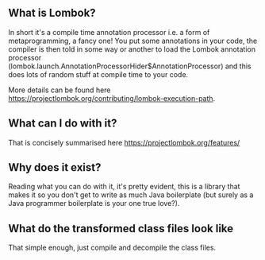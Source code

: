 ## What is Lombok?

In short it's a compile time annotation processor i.e. a form of metaprogramming, a fancy one! You put some annotations in your code, the compiler is then told in some way or another to load the Lombok annotation processor (lombok.launch.AnnotationProcessorHider$AnnotationProcessor) and this does lots of random stuff at compile time to your code.

More details can be found here https://projectlombok.org/contributing/lombok-execution-path.

## What can I do with it?

That is concisely summarised here https://projectlombok.org/features/

## Why does it exist?

Reading what you can do with it, it's pretty evident, this is a library that makes it so you don't get to write as much Java boilerplate (but surely as a Java programmer boilerplate is your one true love?).

## What do the transformed class files look like

That simple enough, just compile and decompile the class files.